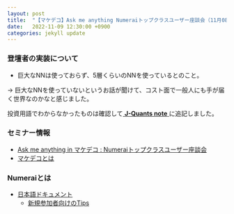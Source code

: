 ```yaml
---
layout: post
title:  "【マケデコ】Ask me anything Numeraiトップクラスユーザー座談会（11月08日）"
date:   2022-11-09 12:30:00 +0900
categories: jekyll update
---
```


### 登壇者の実装について

- 巨大なNNは使っておらず、5層くらいのNNを使っているとのこと。

-> 巨大なNNを使っていないというお話が聞けて、コスト面で一般人にも手が届く世界なのかなと感じました。

投資用語でわからなかったものは確認して<a href="{{site.baseurl}}/note/"> **J-Quants note** </a>に追記しました。

### セミナー情報
- <a href="https://mkdeco.connpass.com/event/263748/" target="_blank">Ask me anything in マケデコ : Numeraiトップクラスユーザー座談会</a>
- <a href="https://market-api.dev/" target="_blank">マケデコとは</a>

### Numeraiとは
- [日本語ドキュメント](https://jp.docs.numer.ai/)
  - [新規参加者向けのTips](https://jp.docs.numer.ai/numerai-tnamento/new-users)



